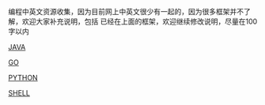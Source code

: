 

编程中英文资源收集，因为目前网上中英文很少有一起的，因为很多框架并不了解，欢迎大家补充说明，包括
已经在上面的框架，欢迎继续修改说明，尽量在100字以内

[JAVA](./JAVA.md)

[GO](./GO.md)

[PYTHON](./PYTHON.md)

[SHELL](./SHELL.md)
